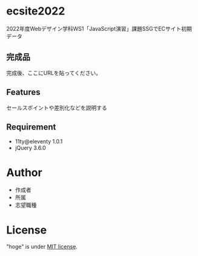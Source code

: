 # ecsite2022
 2022年度Webデザイン学科WS1「JavaScript演習」課題SSGでECサイト初期データ
 
## 完成品
 
完成後、ここにURLを貼ってください。
 
## Features
 
セールスポイントや差別化などを説明する
 
## Requirement

- 11ty@eleventy 1.0.1
- jQuery 3.6.0
 
# Author
 
- 作成者
- 所属
- 志望職種
 
# License
 
"hoge" is under [MIT license](https://en.wikipedia.org/wiki/MIT_License).

